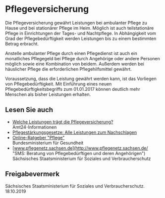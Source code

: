 # Pflegeversicherung

Die Pflegeversicherung gewährt Leistungen bei ambulanter Pflege zu Hause und bei stationärer Pflege im Heim. Möglich ist auch teilstationäre Pflege in Einrichtungen der Tages- und Nachtpflege. In Abhängigkeit vom Grad der Pflegebedürftigkeit werden Leistungen bis zu einem bestimmten Betrag erbracht.

Anstelle ambulanter Pflege durch einen Pflegedienst ist auch ein monatliches Pflegegeld bei Pflege durch Angehörige oder andere Personen möglich sowie eine Kombination von beidem. Außerdem werden bei häuslicher Pflege die erforderlichen Pflegehilfsmittel gewährt.

Voraussetzung, dass die Leistung gewährt werden kann, ist das Vorliegen von Pflegebedürftigkeit. Mit Einführung eines neuen Pflegebedürftigkeitsbegriffs zum 01.01.2017 können deutlich mehr Menschen als bisher Leistungen erhalten.

## Lesen Sie auch

* [Welche Leistungen trägt die Pflegeversicherung?](https://amt24dev.sachsen.de/zufi/lebenslagen/5000199)  
  Amt24-Informationen
* [Pflegestärkungsgesetze: Alle Leistungen zum Nachschlagen](https://www.bundesgesundheitsministerium.de/fileadmin/Dateien/5_Publikationen/Pflege/Broschueren/PSG_Alle_Leistungen.pdf "Pflegestärkungsgesetze: Alle Leistungen zum Nachschlagen (BMG)")
* [Online-Ratgeber "Pflege"](http://www.bundesgesundheitsministerium.de/themen/pflege/online-ratgeber-pflege.html "BMG: Online-Ratgeber Pflege")  
  Bundesministerium für Gesundheit
* [www.pflegenetz.sachsen.de](http://www.pflegenetz.sachsen.de/ "SMS: Beratung von Pflegebedürftigen und deren Angehörigen")  
  Sächsisches Staatsministerium für Soziales und Verbraucherschutz

## Freigabevermerk

Sächsisches Staatsministerium für Soziales und Verbraucherschutz. 18.10.2019
